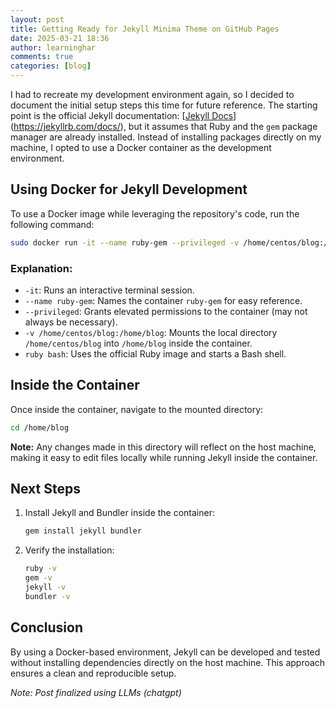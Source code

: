 ```yaml
---
layout: post
title: Getting Ready for Jekyll Minima Theme on GitHub Pages
date: 2025-03-21 18:36
author: learninghar
comments: true
categories: [blog]
---
```


I had to recreate my development environment again, so I decided to document the initial setup steps this time for future reference. The starting point is the official Jekyll documentation: [[Jekyll Docs](https://jekyllrb.com/docs/)](https://jekyllrb.com/docs/), but it assumes that Ruby and the `gem` package manager are already installed. Instead of installing packages directly on my machine, I opted to use a Docker container as the development environment.

## Using Docker for Jekyll Development

To use a Docker image while leveraging the repository's code, run the following command:

```sh
sudo docker run -it --name ruby-gem --privileged -v /home/centos/blog:/home/blog ruby bash
```

### Explanation:
- `-it`: Runs an interactive terminal session.
- `--name ruby-gem`: Names the container `ruby-gem` for easy reference.
- `--privileged`: Grants elevated permissions to the container (may not always be necessary).
- `-v /home/centos/blog:/home/blog`: Mounts the local directory `/home/centos/blog` into `/home/blog` inside the container.
- `ruby bash`: Uses the official Ruby image and starts a Bash shell.

## Inside the Container

Once inside the container, navigate to the mounted directory:

```sh
cd /home/blog
```

**Note:** Any changes made in this directory will reflect on the host machine, making it easy to edit files locally while running Jekyll inside the container.

## Next Steps
1. Install Jekyll and Bundler inside the container:

   ```sh
   gem install jekyll bundler
   ```

2. Verify the installation:

   ```sh
   ruby -v
   gem -v
   jekyll -v
   bundler -v
   ```

## Conclusion
By using a Docker-based environment, Jekyll can be developed and tested without installing dependencies directly on the host machine. This approach ensures a clean and reproducible setup.

*Note: Post finalized using LLMs (chatgpt)*